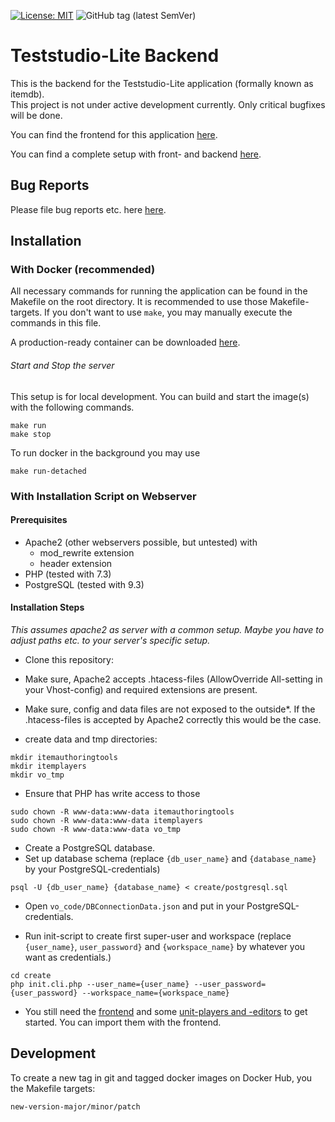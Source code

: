 [![License: MIT](https://img.shields.io/badge/License-MIT-yellow.svg?style=flat-square)](https://opensource.org/licenses/MIT)
![GitHub tag (latest SemVer)](https://img.shields.io/github/v/tag/iqb-berlin/teststudio-lite-backend?style=flat-square)

# Teststudio-Lite Backend

This is the backend for the Teststudio-Lite application (formally known as itemdb).\
This project is not under active development currently. Only critical bugfixes will be done.

You can find the frontend for this application [here](https://github.com/iqb-berlin/teststudio-lite-frontend).

You can find a complete setup with front- and backend [here](https://github.com/iqb-berlin/teststudio-lite-setup).

## Bug Reports

Please file bug reports etc. here [here](https://github.com/iqb-berlin/teststudio-lite-backend/issues).

## Installation

### With Docker (recommended)

All necessary commands for running the application can be found in the Makefile on the root directory. It is recommended to use those Makefile-targets. If you don't want to use `make`, you may manually execute the commands in this file.

A production-ready container can be downloaded [here](https://hub.docker.com/repository/docker/iqbberlin/teststudio-lite-backend).

###### Start and Stop the server
This setup is for local development. You can build and start the image(s) with the following commands.
```
make run
make stop
```

To run docker in the background you may use
```
make run-detached
```

### With Installation Script on Webserver

#### Prerequisites

* Apache2 (other webservers possible, but untested) with
  * mod_rewrite extension
  * header extension
* PHP (tested with 7.3)
* PostgreSQL (tested with 9.3)

#### Installation Steps

*This assumes apache2 as server with a common setup. Maybe you have to adjust paths etc.
to your server's specific setup.*

- Clone this repository:

- Make sure, Apache2 accepts .htacess-files (AllowOverride All-setting in your Vhost-config) and required
extensions are present.

- Make sure, config and data files are not exposed to the outside*. If the .htacess-files is accepted by Apache2
correctly this would be the case.

- create data and tmp directories:
```
mkdir itemauthoringtools
mkdir itemplayers
mkdir vo_tmp
```

- Ensure that PHP has write access to those
```
sudo chown -R www-data:www-data itemauthoringtools
sudo chown -R www-data:www-data itemplayers
sudo chown -R www-data:www-data vo_tmp
```

- Create a PostgreSQL database.
- Set up database schema (replace `{db_user_name}` and `{database_name}` by your PostgreSQL-credentials)
```
psql -U {db_user_name} {database_name} < create/postgresql.sql
```

- Open `vo_code/DBConnectionData.json` and put in your PostgreSQL-credentials.

- Run init-script to create first super-user and workspace (replace `{user_name}`, `user_password}`
and `{workspace_name}` by whatever you want as credentials.)
```
cd create
php init.cli.php --user_name={user_name} --user_password={user_password} --workspace_name={workspace_name}
```

- You still need the [frontend](https://github.com/iqb-berlin/teststudio-lite-frontend) and
some [unit-players and -editors](https://github.com/iqb-berlin/verona-player-dan) to get
started. You can import them with the frontend.


## Development

To create a new tag in git and tagged docker images on Docker Hub, you the Makefile targets:
```
new-version-major/minor/patch
```
